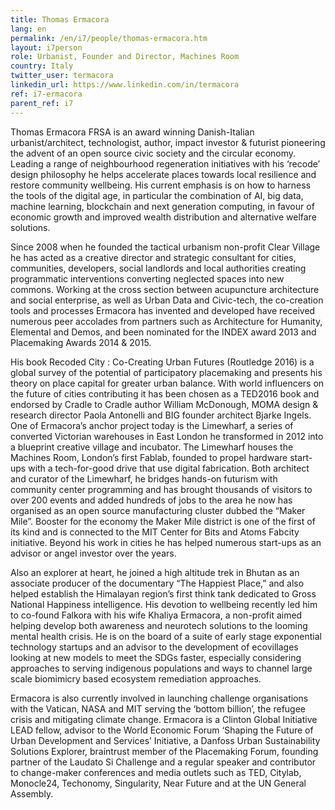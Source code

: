 ```yaml
---
title: Thomas Ermacora
lang: en
permalink: /en/i7/people/thomas-ermacora.htm
layout: i7person
role: Urbanist, Founder and Director, Machines Room
country: Italy
twitter_user: termacora
linkedin_url: https://www.linkedin.com/in/termacora
ref: i7-ermacora
parent_ref: i7
---
```

Thomas Ermacora FRSA is an award winning Danish-Italian urbanist/architect, technologist, author, impact investor & futurist pioneering the advent of an open source civic society and the circular economy. Leading a range of neighbourhood regeneration initiatives with his ‘recode’ design philosophy he helps accelerate places towards local resilience and restore community wellbeing. His current emphasis is on how to harness the tools of the digital age, in particular the combination of AI, big data, machine learning, blockchain and next generation computing, in favour of economic growth and improved wealth distribution and alternative welfare solutions.

Since 2008 when he founded the tactical urbanism non-profit Clear Village he has acted as a creative director and strategic consultant for cities, communities, developers, social landlords and local authorities creating programmatic interventions converting neglected spaces into new commons. Working at the cross section between acupuncture architecture and social enterprise, as well as Urban Data and Civic-tech, the co-creation tools and processes Ermacora has invented and developed have received numerous peer accolades from partners such as Architecture for Humanity, Elemental and Demos, and been nominated for the INDEX award 2013 and Placemaking Awards 2014 & 2015.

His book Recoded City : Co-Creating Urban Futures (Routledge 2016) is a global survey of the potential of participatory placemaking and presents his theory on place capital for greater urban balance. With world influencers on the future of cities contributing it has been chosen as a TED2016 book and endorsed by Cradle to Cradle author William McDonough, MOMA design & research director Paola Antonelli and BIG founder architect Bjarke Ingels. One of Ermacora’s anchor project today is the Limewharf, a series of converted Victorian warehouses in East London he transformed in 2012 into a blueprint creative village and incubator. The Limewharf houses the Machines Room, London’s first Fablab, founded to propel hardware start-ups with a tech-for-good drive that use digital fabrication. Both architect and curator of the Limewharf, he bridges hands-on futurism with community center programming and has brought thousands of visitors to over 200 events and added hundreds of jobs to the area he now has organised as an open source manufacturing cluster dubbed the “Maker Mile”. Booster for the economy the Maker Mile district is one of the first of its kind and is connected to the MIT Center for Bits and Atoms Fabcity initiative. Beyond his work in cities he has helped numerous start-ups as an advisor or angel investor over the years.

Also an explorer at heart, he joined a high altitude trek in Bhutan as an associate producer of the documentary “The Happiest Place,” and also helped establish the Himalayan region’s first think tank dedicated to Gross National Happiness intelligence. His devotion to wellbeing recently led him to co-found Falkora with his wife Khaliya Ermacora, a non-profit aimed helping develop both awareness and neurotech solutions to the looming mental health crisis. He is on the board of a suite of early stage exponential technology startups and an advisor to the development of ecovillages looking at new models to meet the SDGs faster, especially considering approaches to serving indigenous populations and ways to channel large scale biomimicry based ecosystem remediation approaches.

Ermacora is also currently involved in launching challenge organisations with the Vatican, NASA and MIT serving the ‘bottom billion’, the refugee crisis and mitigating climate change. Ermacora is a Clinton Global Initiative LEAD fellow, advisor to the World Economic Forum ‘Shaping the Future of Urban Development and Services’ Initiative, a Danfoss Urban Sustainability Solutions Explorer, braintrust member of the Placemaking Forum, founding partner of the Laudato Si Challenge and a regular speaker and contributor to change-maker conferences and media outlets such as TED, Citylab, Monocle24, Techonomy, Singularity, Near Future and at the UN General Assembly.
